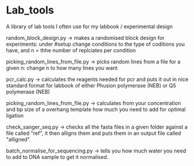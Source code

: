 # Lab_tools
A library of lab tools I often use for my labbook / experimental design

random_block_design.py -> makes a randomised block design for experiments: under #setup change conditions to the type of coditions you have, and n = thhe number of replciates per condition

picking_random_lines_from_file.py -> picks random lines from a file for a given n: change n to how many lines you want

pcr_calc.py -> calculates the reagents needed for pcr and puts it out in nice standard format for labbook of either Phusion polymerase (NEB) or Q5 polymerase (NEB)

picking_random_lines_from_file.py -> calculates from your concentration and bp size of a overhang template how much you need to add for optimal ligation

check_sanger_seq.py -> checks all the fasta files in a given folder against a file called "ref", it then alligns them and puts them in an output file called "alligned".

batch_normalise_for_sequencing.py -> tells you how much water you need to add to DNA sample to get it normalised.




